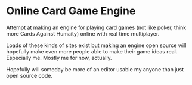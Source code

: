 Online Card Game Engine
=======================

Attempt at making an engine for playing card games (not like poker, think more Cards Against Humaity) online with real time multiplayer.

Loads of these kinds of sites exist but making an engine open source will hopefully make even more people able to make their game ideas real.  Especially me.  Mostly me for now, actually.

Hopefully will someday be more of an editor usable my anyone than just open source code.